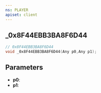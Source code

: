 ```yaml
---
ns: PLAYER
apiset: client
---
```

## _0x8F44EBB3BA8F6D44

```c
// 0x8F44EBB3BA8F6D44
void _0x8F44EBB3BA8F6D44(Any p0,Any p1);
```


## Parameters
* **p0**:
* **p1**: